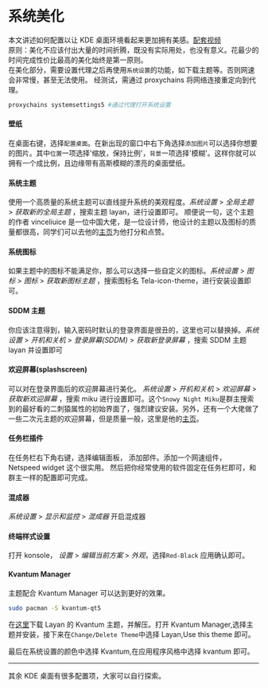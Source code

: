 # 系统美化

本文讲述如何配置以让 KDE 桌面环境看起来更加拥有美感。[配套视频](https://www.bilibili.com/video/BV1Ua4y157Qa/)  
原则：美化不应该付出大量的时间折腾，既没有实际用处，也没有意义。花最少的时间完成性价比最高的美化始终是第一原则。  
在美化部分，需要设置代理之后再使用`系统设置`的功能，如下载主题等。否则网速会非常慢，甚至无法使用。
经测试，需通过 proxychains 将网络连接重定向到代理。

```bash
proxychains systemsettings5 #通过代理打开系统设置
```

#### 壁纸

在桌面右键，选择`配置桌面`。在新出现的窗口中右下角选择`添加图片`可以选择你想要的图片。其中`位置`一项选择'缩放，保持比例'，`背景`一项选择'模糊'。这样你就可以拥有一个成比例，且边缘带有高斯模糊的漂亮的桌面壁纸。

#### 系统主题

使用一个高质量的系统主题可以直线提升系统的美观程度。_系统设置_ > _全局主题_ > _获取新的全局主题_ ，搜索主题 layan，进行设置即可。 顺便说一句，这个主题的作者 vinceliuice 是一位中国大佬，是一位设计师，他设计的主题以及图标的质量都很高，同学们可以去他的[主页](https://www.pling.com/u/vinceliuice/)为他打分和点赞。

#### 系统图标

如果主题中的图标不能满足你，那么可以选择一些自定义的图标。_系统设置_ > _图标_ > _图标_ > _获取新图标主题_ ，搜索图标名 Tela-icon-theme，进行安装设置即可。

#### SDDM 主题

你应该注意得到，输入密码时默认的登录界面是很丑的，这里也可以替换掉。_系统设置_ > _开机和关机_ > _登录屏幕(SDDM)_ > _获取新登录屏幕_ ，搜索 SDDM 主题 layan 并设置即可

#### 欢迎屏幕(splashscreen)

可以对在登录界面后的欢迎屏幕进行美化。 _系统设置_ > _开机和关机_ > _欢迎屏幕_ > _获取新欢迎屏幕_ ，搜索 miku 进行设置即可。这个`Snowy Night Miku`是群主搜索到的最好看的二刺猿属性的初始界面了，强烈建议安装。另外，还有一个大佬做了一些二次元主题的欢迎屏幕，但是质量一般，这里是他的[主页](https://www.pling.com/u/thevladsoft/)。

#### 任务栏插件

在任务栏右下角右键，选择编辑面板， 添加部件。添加一个网速组件， Netspeed widget 这个很实用。 然后把你经常使用的软件固定在任务栏即可，和群主一样的配置即可完成。

#### 混成器

_系统设置_ > _显示和监控_ > _混成器_ 开启混成器

#### 终端样式设置

打开 konsole， _设置_ > _编辑当前方案_ > _外观_，选择`Red-Black` 应用确认即可。

#### Kvantum Manager

主题配合 Kvantum Manager 可以达到更好的效果。

```bash
sudo pacman -S kvantum-qt5
```

在[这里](https://www.pling.com/p/1325246/)下载 Layan 的 Kvantum 主题，并解压。打开 Kvantum Manager,选择主题并安装，接下来在`Change/Delete Theme`中选择 Layan,Use this theme 即可。

最后在系统设置的颜色中选择 Kvantum,在应用程序风格中选择 kvantum 即可。

---

其余 KDE 桌面有很多配置项，大家可以自行探索。
